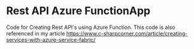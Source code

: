 # Rest API Azure FunctionApp
Code for Creating Rest API's using Azure Function. This code is also referenced in my article 
https://www.c-sharpcorner.com/article/creating-services-with-azure-service-fabric/
